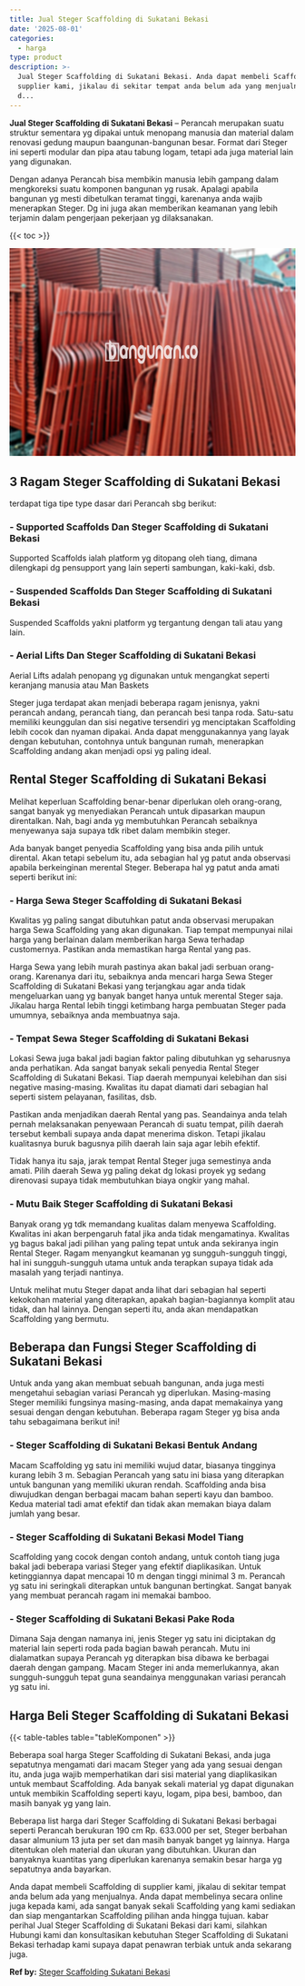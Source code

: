 ```yaml
---
title: Jual Steger Scaffolding di Sukatani Bekasi
date: '2025-08-01'
categories:
  - harga
type: product
description: >-
  Jual Steger Scaffolding di Sukatani Bekasi. Anda dapat membeli Scaffolding di
  supplier kami, jikalau di sekitar tempat anda belum ada yang menjualnya. Anda
  d...
---
```


**Jual Steger Scaffolding di Sukatani Bekasi** – Perancah merupakan suatu struktur sementara yg dipakai untuk menopang manusia dan material dalam renovasi gedung maupun baangunan-bangunan besar. Format dari Steger ini seperti modular dan pipa atau tabung logam, tetapi ada juga material lain yang digunakan.

Dengan adanya Perancah bisa membikin manusia lebih gampang dalam mengkoreksi suatu komponen bangunan yg rusak. Apalagi apabila bangunan yg mesti dibetulkan teramat tinggi, karenanya anda wajib menerapkan Steger. Dg ini juga akan memberikan keamanan yang lebih terjamin dalam pengerjaan pekerjaan yg dilaksanakan.

{{< toc >}}

![Jual Steger Scaffolding di Sukatani Bekasi](/images/sewa-scaffolding-steger-04.png)

## 3 Ragam Steger Scaffolding di Sukatani Bekasi

terdapat tiga tipe type dasar dari Perancah sbg berikut:

### \- Supported Scaffolds Dan Steger Scaffolding di Sukatani Bekasi

Supported Scaffolds ialah platform yg ditopang oleh tiang, dimana dilengkapi dg pensupport yang lain seperti sambungan, kaki-kaki, dsb.

### \- Suspended Scaffolds Dan Steger Scaffolding di Sukatani Bekasi

Suspended Scaffolds yakni platform yg tergantung dengan tali atau yang lain.

### \- Aerial Lifts Dan Steger Scaffolding di Sukatani Bekasi

Aerial Lifts adalah penopang yg digunakan untuk mengangkat seperti keranjang manusia atau Man Baskets

Steger juga terdapat akan menjadi beberapa ragam jenisnya, yakni perancah andang, perancah tiang, dan perancah besi tanpa roda. Satu-satu memiliki keunggulan dan sisi negative tersendiri yg menciptakan Scaffolding lebih cocok dan nyaman dipakai. Anda dapat menggunakannya yang layak dengan kebutuhan, contohnya untuk bangunan rumah, menerapkan Scaffolding andang akan menjadi opsi yg paling ideal.

## Rental Steger Scaffolding di Sukatani Bekasi

Melihat keperluan Scaffolding benar-benar diperlukan oleh orang-orang, sangat banyak yg menyediakan Perancah untuk dipasarkan maupun direntalkan. Nah, bagi anda yg membutuhkan Perancah sebaiknya menyewanya saja supaya tdk ribet dalam membikin steger.

Ada banyak banget penyedia Scaffolding yang bisa anda pilih untuk dirental. Akan tetapi sebelum itu, ada sebagian hal yg patut anda observasi apabila berkeinginan merental Steger. Beberapa hal yg patut anda amati seperti berikut ini:

### \- Harga Sewa Steger Scaffolding di Sukatani Bekasi

Kwalitas yg paling sangat dibutuhkan patut anda observasi merupakan harga Sewa Scaffolding yang akan digunakan. Tiap tempat mempunyai nilai harga yang berlainan dalam memberikan harga Sewa terhadap customernya. Pastikan anda memastikan harga Rental yang pas.

Harga Sewa yang lebih murah pastinya akan bakal jadi serbuan orang-orang. Karenanya dari itu, sebaiknya anda mencari harga Sewa Steger Scaffolding di Sukatani Bekasi yang terjangkau agar anda tidak mengeluarkan uang yg banyak banget hanya untuk merental Steger saja. Jikalau harga Rental lebih tinggi ketimbang harga pembuatan Steger pada umumnya, sebaiknya anda membuatnya saja.

### \- Tempat Sewa Steger Scaffolding di Sukatani Bekasi

Lokasi Sewa juga bakal jadi bagian faktor paling dibutuhkan yg seharusnya anda perhatikan. Ada sangat banyak sekali penyedia Rental Steger Scaffolding di Sukatani Bekasi. Tiap daerah mempunyai kelebihan dan sisi negative masing-masing. Kwalitas itu dapat diamati dari sebagian hal seperti sistem pelayanan, fasilitas, dsb.

Pastikan anda menjadikan daerah Rental yang pas. Seandainya anda telah pernah melaksanakan penyewaan Perancah di suatu tempat, pilih daerah tersebut kembali supaya anda dapat menerima diskon. Tetapi jikalau kualitasnya buruk bagusnya pilih daerah lain saja agar lebih efektif.

Tidak hanya itu saja, jarak tempat Rental Steger juga semestinya anda amati. Pilih daerah Sewa yg paling dekat dg lokasi proyek yg sedang direnovasi supaya tidak membutuhkan biaya ongkir yang mahal.

### \- Mutu Baik Steger Scaffolding di Sukatani Bekasi

Banyak orang yg tdk memandang kualitas dalam menyewa Scaffolding. Kwalitas ini akan berpengaruh fatal jika anda tidak mengamatinya. Kwalitas yg bagus bakal jadi pilihan yang paling tepat untuk anda sekiranya ingin Rental Steger. Ragam menyangkut keamanan yg sungguh-sungguh tinggi, hal ini sungguh-sungguh utama untuk anda terapkan supaya tidak ada masalah yang terjadi nantinya.

Untuk melihat mutu Steger dapat anda lihat dari sebagian hal seperti kekokohan material yang diterapkan, apakah bagian-bagiannya komplit atau tidak, dan hal lainnya. Dengan seperti itu, anda akan mendapatkan Scaffolding yang bermutu.

## Beberapa dan Fungsi Steger Scaffolding di Sukatani Bekasi

Untuk anda yang akan membuat sebuah bangunan, anda juga mesti mengetahui sebagian variasi Perancah yg diperlukan. Masing-masing Steger memiliki fungsinya masing-masing, anda dapat memakainya yang sesuai dengan dengan kebutuhan. Beberapa ragam Steger yg bisa anda tahu sebagaimana berikut ini!

### \- Steger Scaffolding di Sukatani Bekasi Bentuk Andang

Macam Scaffolding yg satu ini memiliki wujud datar, biasanya tingginya kurang lebih 3 m. Sebagian Perancah yang satu ini biasa yang diterapkan untuk bangunan yang memiliki ukuran rendah. Scaffolding anda bisa diwujudkan dengan berbagai macam bahan seperti kayu dan bamboo. Kedua material tadi amat efektif dan tidak akan memakan biaya dalam jumlah yang besar.

### \- Steger Scaffolding di Sukatani Bekasi Model Tiang

Scaffolding yang cocok dengan contoh andang, untuk contoh tiang juga bakal jadi beberapa variasi Steger yang efektif diaplikasikan. Untuk ketinggiannya dapat mencapai 10 m dengan tinggi minimal 3 m. Perancah yg satu ini seringkali diterapkan untuk bangunan bertingkat. Sangat banyak yang membuat perancah ragam ini memakai bamboo.

### \- Steger Scaffolding di Sukatani Bekasi Pake Roda

Dimana Saja dengan namanya ini, jenis Steger yg satu ini diciptakan dg material lain seperti roda pada bagian bawah perancah. Mutu ini dialamatkan supaya Perancah yg diterapkan bisa dibawa ke berbagai daerah dengan gampang. Macam Steger ini anda memerlukannya, akan sungguh-sungguh tepat guna seandainya menggunakan variasi perancah yg satu ini.

## Harga Beli Steger Scaffolding di Sukatani Bekasi

{{< table-tables table="tableKomponen" >}}

Beberapa soal harga Steger Scaffolding di Sukatani Bekasi, anda juga sepatutnya mengamati dari macam Steger yang ada yang sesuai dengan itu, anda juga wajib memperhatikan dari sisi material yang diaplikasikan untuk membaut Scaffolding. Ada banyak sekali material yg dapat digunakan untuk membikin Scaffolding seperti kayu, logam, pipa besi, bamboo, dan masih banyak yg yang lain.

Beberapa list harga dari Steger Scaffolding di Sukatani Bekasi berbagai seperti Perancah berukuran 190 cm Rp. 633.000 per set, Steger berbahan dasar almunium 13 juta per set dan masih banyak banget yg lainnya. Harga ditentukan oleh material dan ukuran yang dibutuhkan. Ukuran dan banyaknya kuantitas yang diperlukan karenanya semakin besar harga yg sepatutnya anda bayarkan.

Anda dapat membeli Scaffolding di supplier kami, jikalau di sekitar tempat anda belum ada yang menjualnya. Anda dapat membelinya secara online juga kepada kami, ada sangat banyak sekali Scaffolding yang kami sediakan dan siap mengantarkan Scaffolding pilihan anda hingga tujuan. kabar perihal Jual Steger Scaffolding di Sukatani Bekasi dari kami, silahkan Hubungi kami dan konsultasikan kebutuhan Steger Scaffolding di Sukatani Bekasi terhadap kami supaya dapat penawran terbiak untuk anda sekarang juga.

**Ref by:** [Steger Scaffolding Sukatani Bekasi](https://id.wikipedia.org/wiki/Steger)
